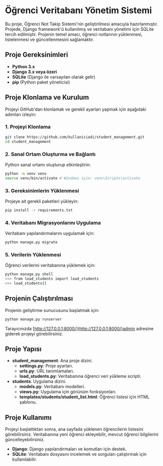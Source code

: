 
# Öğrenci Veritabanı Yönetim Sistemi

Bu proje, Öğrenci Not Takip Sistemi'nin geliştirilmesi amacıyla hazırlanmıştır. Projede, Django framework'ü kullanılmış ve veritabanı yönetimi için SQLite tercih edilmiştir. Projenin temel amacı, öğrenci notlarının yüklenmesi, listelenmesi ve güncellenmesini sağlamaktır.

## Proje Gereksinimleri

- **Python 3.x**
- **Django 3.x veya özeri**
- **SQLite** (Django ile varsayılan olarak gelir)
- **pip** (Python paket yöneticisi)

## Proje Klonlama ve Kurulum

Projeyi GitHub'dan klonlamak ve gerekli ayarları yapmak için aşağıdaki adımları izleyin:

### 1. Projeyi Klonlama

```bash
git clone https://github.com/kullaniciadi/student_management.git
cd student_management
```

### 2. Sanal Ortam Oluşturma ve Bağlantı

Python sanal ortamı oluşturup etkinleştirin:

```bash
python -m venv venv
source venv/bin/activate # Windows için: venv\Scripts\activate
```

### 3. Gereksinimlerin Yüklenmesi

Projeye ait gerekli paketleri yükleyin:

```bash
pip install -r requirements.txt
```

### 4. Veritabanı Migrasyonlarını Uygulama

Veritabanı yapılandırmalarını uygulamak için:

```bash
python manage.py migrate
```

### 5. Verilerin Yüklenmesi

Öğrenci verilerini veritabanına yüklemek için:

```bash
python manage.py shell
>>> from load_students import load_students
>>> load_students()
```

## Projenin Çalıştırılması

Projenin geliştirme sunucusunu başlatmak için:

```bash
python manage.py runserver
```

Tarayıcınızda [http://127.0.0.1:8000/](http://127.0.0.1:8000/)admin adresine giderek projeyi görebilirsiniz.

## Proje Yapısı

- **student\_management**: Ana proje dizini.
  - **settings.py**: Proje ayarları.
  - **urls.py**: URL tanımlamaları.
  - **load\_students.py**: Veritabanına öğrenci veri yükleme scripti.
- **students**: Uygulama dizini.
  - **models.py**: Veritabanı modelleri.
  - **views.py**: Uygulama için görünüm fonksiyonları.
  - **templates/students/student\_list.html**: Öğrenci listesi için HTML şablonu.

## Proje Kullanımı

Projeyi başlattıktan sonra, ana sayfada yüklenen öğrencilerin listesini görebilirsiniz. Veritabanına yeni öğrenci ekleyebilir, mevcut öğrenci bilgilerini güncelleyebilirsiniz.



- **Django**: Django yapılandırmaları ve komutları için destek.
- **SQLite**: Veritabanı dosyasını incelemek ve sorguları çalıştırmak için kullanılabilir.



